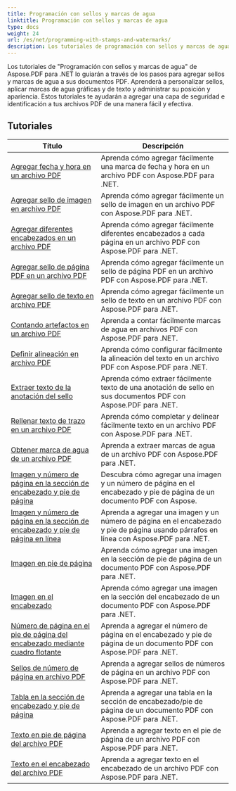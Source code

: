 ```yaml
---
title: Programación con sellos y marcas de agua
linktitle: Programación con sellos y marcas de agua
type: docs
weight: 24
url: /es/net/programming-with-stamps-and-watermarks/
description: Los tutoriales de programación con sellos y marcas de agua de Aspose.PDF para .NET le enseñan cómo agregar elementos de seguridad y personalización a sus documentos PDF.
---
```


Los tutoriales de "Programación con sellos y marcas de agua" de Aspose.PDF para .NET lo guiarán a través de los pasos para agregar sellos y marcas de agua a sus documentos PDF. Aprenderá a personalizar sellos, aplicar marcas de agua gráficas y de texto y administrar su posición y apariencia. Estos tutoriales te ayudarán a agregar una capa de seguridad e identificación a tus archivos PDF de una manera fácil y efectiva.

## Tutoriales
| Título | Descripción |
| --- | --- | 
| [Agregar fecha y hora en un archivo PDF](./add-date-time-stamp/) | Aprenda cómo agregar fácilmente una marca de fecha y hora en un archivo PDF con Aspose.PDF para .NET. |  
| [Agregar sello de imagen en archivo PDF](./add-image-stamp/) | Aprenda cómo agregar fácilmente un sello de imagen en un archivo PDF con Aspose.PDF para .NET. |  
| [Agregar diferentes encabezados en un archivo PDF](./adding-different-headers/) | Aprenda cómo agregar fácilmente diferentes encabezados a cada página en un archivo PDF con Aspose.PDF para .NET. |  
| [Agregar sello de página PDF en un archivo PDF](./add-pdf-page-stamp/) | Aprenda cómo agregar fácilmente un sello de página PDF en un archivo PDF con Aspose.PDF para .NET. |  
| [Agregar sello de texto en archivo PDF](./add-text-stamp/) | Aprenda cómo agregar fácilmente un sello de texto en un archivo PDF con Aspose.PDF para .NET. |  
| [Contando artefactos en un archivo PDF](./counting-artifacts/) | Aprenda a contar fácilmente marcas de agua en archivos PDF con Aspose.PDF para .NET. |  
| [Definir alineación en archivo PDF](./define-alignment/) | Aprenda cómo configurar fácilmente la alineación del texto en un archivo PDF con Aspose.PDF para .NET. |  
| [Extraer texto de la anotación del sello](./extract-text-from-stamp-annotation/) | Aprenda cómo extraer fácilmente texto de una anotación de sello en sus documentos PDF con Aspose.PDF para .NET. |  
| [Rellenar texto de trazo en un archivo PDF](./fill-stroke-text/) | Aprenda cómo completar y delinear fácilmente texto en un archivo PDF con Aspose.PDF para .NET. |  
| [Obtener marca de agua de un archivo PDF](./get-watermark/) | Aprenda a extraer marcas de agua de un archivo PDF con Aspose.PDF para .NET. |  
| [Imagen y número de página en la sección de encabezado y pie de página](./image-and-page-number-in-header-footer-section/) | Descubra cómo agregar una imagen y un número de página en el encabezado y pie de página de un documento PDF con Aspose. |  
| [Imagen y número de página en la sección de encabezado y pie de página en línea](./image-and-page-number-in-header-footer-section-inline/) | Aprenda a agregar una imagen y un número de página en el encabezado y pie de página usando párrafos en línea con Aspose.PDF para .NET. |  
| [Imagen en pie de página](./image-in-footer/) | Aprenda cómo agregar una imagen en la sección de pie de página de un documento PDF con Aspose.PDF para .NET. |  
| [Imagen en el encabezado](./image-in-header/) | Aprenda cómo agregar una imagen en la sección del encabezado de un documento PDF con Aspose.PDF para .NET. |  
| [Número de página en el pie de página del encabezado mediante cuadro flotante](./page-number-in-header-footer-using-floating-box/) | Aprenda a agregar el número de página en el encabezado y pie de página de un documento PDF con Aspose.PDF para .NET. |  
| [Sellos de número de página en archivo PDF](./page-number-stamps/) | Aprenda a agregar sellos de números de página en un archivo PDF con Aspose.PDF para .NET. |  
| [Tabla en la sección de encabezado y pie de página](./table-in-header-footer-section/) | Aprenda a agregar una tabla en la sección de encabezado/pie de página de un documento PDF con Aspose.PDF para .NET. |  
| [Texto en pie de página del archivo PDF](./text-in-footer/) | Aprenda a agregar texto en el pie de página de un archivo PDF con Aspose.PDF para .NET. |  
| [Texto en el encabezado del archivo PDF](./text-in-header/) | Aprenda a agregar texto en el encabezado de un archivo PDF con Aspose.PDF para .NET. |  